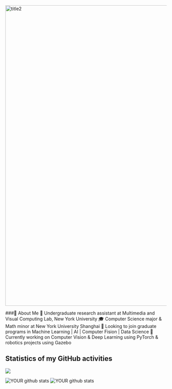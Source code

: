 <img width="937" alt="title2" src="https://user-images.githubusercontent.com/74582280/205226328-af37a0a9-028e-4be9-bd6a-6db820825afe.png">

###👋 About Me
💼 Undergraduate research assistant at Multimedia and Visual Computing Lab, New York University
🎓 Computer Science major & Math minor at New York University Shanghai
🔭 Looking to join graduate programs in Machine Learning | AI | Computer Fision | Data Science
🌱 Currently working on Computer Vision & Deep Learning using PyTorch & robotics projects using Gazebo


## Statistics of my GitHub activities

<img align="center" src="https://github-readme-streak-stats.herokuapp.com?user=SilvesterYu&theme=nord&hide_border=true)](https://git.io/streak-stats" />

![YOUR github stats](https://github-readme-stats.vercel.app/api?username=SilvesterYu&theme=vue-dark)
![YOUR github stats](https://github-readme-stats.vercel.app/api/top-langs/?username=SilvesterYu&layout=compact&hide_border=true&langscount=10&theme=vue-dark)




